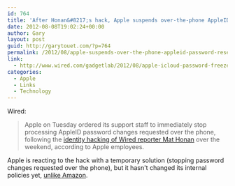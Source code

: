 ```yaml
---
id: 764
title: 'After Honan&#8217;s hack, Apple suspends over-the-phone AppleID password resets'
date: 2012-08-08T19:02:24+00:00
author: Gary
layout: post
guid: http://garytouet.com/?p=764
permalink: /2012/08/apple-suspends-over-the-phone-appleid-password-resets/
link:
  - http://www.wired.com/gadgetlab/2012/08/apple-icloud-password-freeze/
categories:
  - Apple
  - Links
  - Technology
---
```


Wired:
<blockquote>Apple on Tuesday ordered its support staff to immediately stop processing AppleID password changes requested over the phone, following the <a href="http://www.wired.com/gadgetlab/2012/08/apple-amazon-mat-honan-hacking/">identity hacking of Wired reporter Mat Honan</a> over the weekend, according to Apple employees.</blockquote>

Apple is reacting to the hack with a temporary solution (stopping password changes requested over the phone), but it hasn't changed its internal policies yet, <a href="http://garytouet.com/2012/08/after-honans-epic-hack-amazon-closes-its-security-hole/">unlike Amazon</a>.
